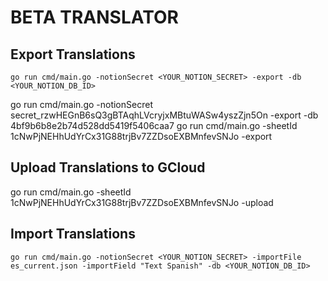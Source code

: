 # BETA TRANSLATOR


## Export Translations
`go run cmd/main.go -notionSecret <YOUR_NOTION_SECRET> -export -db <YOUR_NOTION_DB_ID>`

go run cmd/main.go -notionSecret secret_rzwHEGnB6sQ3gBTAqhLVcryjxMBtuWASw4yszZjn5On -export -db 4bf9b6b8e2b74d528dd5419f5406caa7
go run cmd/main.go -sheetId 1cNwPjNEHhUdYrCx31G88trjBv7ZZDsoEXBMnfevSNJo -export

## Upload Translations to GCloud
go run cmd/main.go -sheetId 1cNwPjNEHhUdYrCx31G88trjBv7ZZDsoEXBMnfevSNJo -upload


## Import Translations
`go run cmd/main.go -notionSecret <YOUR_NOTION_SECRET> -importFile es_current.json -importField "Text Spanish" -db <YOUR_NOTION_DB_ID>`


